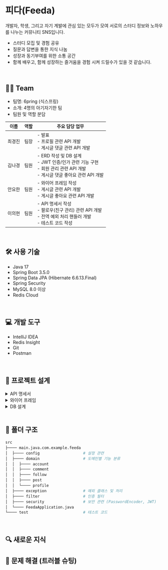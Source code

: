 # 피다(Feeda)
개발자, 학생, 그리고 자기 계발에 관심 있는 모두가 모여 서로의 스터디 정보와 노하우를 나누는 커뮤니티 SNS입니다.

- 스터디 모집 및 경험 공유
- 질문과 답변을 통한 지식 나눔
- 성장과 동기부여를 위한 소통 공간
- 함께 배우고, 함께 성장하는 즐거움을 경험 시켜 드릴수가 있을 것 같습니다.

<br>

## 👨‍💻 Team
- 팀명: 6pring (식스프링)
- 소개: 4명의 아기자기한 팀
- 팀원 및 역할 분담

| 이름  | 역할 | 주요 담당 업무                                                                                 |
|-----|----|------------------------------------------------------------------------------------------|
| 최경진 | 팀장 | - 발표<br>- 프로필 관련 API 개발<br>- 게시글 댓글 관련 API 개발                                            |
| 김나경 | 팀원 | - ERD 작성 및 DB 설계<br>- JWT 인증/인가 관련 기능 구현 <br>- 회원 관리 관련 API 개발<br>- 게시글 댓글 좋아요 관련 API 개발 |
| 안요한 | 팀원 | - 와이어 프레임 작성<br>- 게시글 관련 API 개발<br>- 게시글 좋아요 관련 API 개발                                   |
| 이의현 | 팀원 | - API 명세서 작성<br>- 팔로우(친구 관리) 관련 API 개발<br>- 전역 예외 처리 핸들러 개발<br>- 테스트 코드 작성               |


<br>

## 🛠 사용 기술
- Java 17
- Spring Boot 3.5.0
- Spring Data JPA (Hibernate 6.6.13.Final)
- Spring Security
- MySQL 8.0 이상
- Redis Cloud

<br>

## 💻 개발 도구
- IntelliJ IDEA
- Redis Insight
- Git
- Postman

<br>

## 📃 프로젝트 설계
<details>
<summary>API 명세서</summary>

Postman: [document](https://documenter.getpostman.com/view/44635744/2sB2qgeyJ7)

Notion
- [필수기능 명세서](https://www.notion.so/2002dc3ef5148050b741cdfba818f530?pvs=21)
- [도전기능 명세서](https://www.notion.so/2022dc3ef51481939541e86c62aa7864?pvs=21)
</details>

<details>
<summary>와이어 프레임</summary>

![와이어프레임](./images/wireframe.png)
</details>

<details>
<summary>DB 설계</summary>

- 개념적 설계:
  - ![er](./images/er.png)
- 논리적 설계(ERD):
  - ![erd](./images/erd.png)
- 물리적 설계(SQL):
  - [newsFeed2.sql](./newsFeed2.sql)
  - ![erdE](./images/erdE.png)
</details>

<br>

## 📁 폴더 구조
```bash
src
├──── main.java.com.example.feeda
│  ├──── config                   # 설정 관련
│  ├──── domain                   # 도메인별 기능 분류
│  │  ├──── account
│  │  ├──── comment
│  │  ├──── follow
│  │  ├──── post
│  │  └──── profile
│  ├──── exception                # 예외 클래스 및 처리
│  ├──── filter                   # 인증 필터
│  ├──── security                 # 보안 관련 (PasswordEncoder, JWT)
│  └──── FeedaApplication.java
└──── test                        # 테스트 코드
```

<br>

## 🔍 새로운 지식


## 🧰 문제 해결 (트러블 슈팅)



